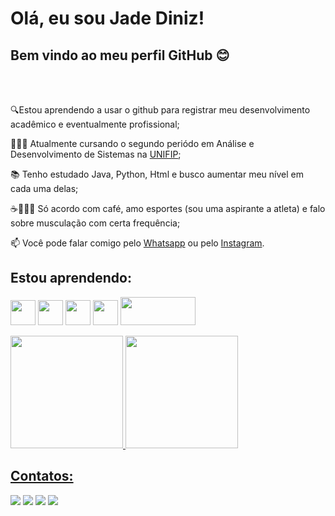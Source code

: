 # Olá, eu sou Jade Diniz!
## Bem vindo ao meu perfil GitHub 😊

</br>
</br>
<div display="inline-block">
 <p align="left">🔍Estou aprendendo a usar o github para registrar meu desenvolvimento acadêmico e eventualmente profissional;</p>
 <p align="left">👩🏽‍💻 Atualmente cursando o segundo periódo em Análise e Desenvolvimento de Sistemas na <a href="https://unifip.edu.br/inicio">UNIFIP<a>;</p>
 <p align="left">📚 Tenho estudado Java, Python, Html e busco aumentar meu nível em cada uma delas;</p>
 <p align="left">☕🏋🏽‍♀️ Só acordo com café, amo esportes (sou uma aspirante a atleta) e falo sobre musculação com certa frequência;</p>
 <p align="left">📫 Você pode falar comigo pelo <a href="https://wa.me/5583999273302">Whatsapp<a> ou pelo <a href="https://instagram.com/jadedinizz_">Instagram<a>.</p>


## Estou aprendendo:
<img loading="lazy" src="https://cdn.jsdelivr.net/gh/devicons/devicon/icons/python/python-original.svg" width="40" height="40"/> <img loading="lazy" src="https://cdn.jsdelivr.net/gh/devicons/devicon/icons/java/java-original.svg" width="40" height="40"/> <img loading="lazy" src="https://cdn.jsdelivr.net/gh/devicons/devicon/icons/html5/html5-original.svg" width="40" height="40"/> <img loading="lazy" src="https://cdn.jsdelivr.net/gh/devicons/devicon/icons/git/git-original.svg" width="40" height="40"/> <img loading="lazy" src="https://img.shields.io/badge/GitHub-100000?style=for-the-badge&logo=github&logoColor=white" width="120" height="45"/>


<div>
<a href="https://github.com/jadedinizz">
<img loading="lazy" height="180em" src="https://github-readme-stats.vercel.app/api/top-langs/?username=jadedinizz&layout=compact&langs_count=7&theme=shadow_red"/>
<img loading="lazy" height="180em" src="https://github-readme-stats.vercel.app/api?username=jadedinizz&show_icons=true&theme=shadow_red&include_all_commits=true&count_private=true"/>
</div>
 
## Contatos:

<div>
<a href="https://www.linkedin.com/in/jade-diniz-312773323" target="_blank"><img loading="lazy" src="https://img.shields.io/badge/LinkedIn-0077B5?style=for-the-badge&logo=linkedin&logoColor=white" target="_blank"></a>   
<a href="https://instagram.com/jadedinizz_" target="_blank"><img loading="lazy" src="https://img.shields.io/badge/-Instagram-%23E4405F?style=for-the-badge&logo=instagram&logoColor=white" target="_blank"></a>
<a href="mailto:contatojadedinizpro@gmail.com"><img loading="lazy" src="https://img.shields.io/badge/Gmail-D14836?style=for-the-badge&logo=gmail&logoColor=white" target="_blank"></a>
<a href="https://wa.me/5583999273302"><img loading="lazy" src="https://img.shields.io/badge/WhatsApp-25D366?style=for-the-badge&logo=whatsapp&logoColor=white" target="_blank"></a>
</div>
 
          
